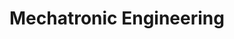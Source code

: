 ---
title: "Mechatronic Engineering"
url: /pleidelsheim/mechatronic-engineering/
shop: Autowerkstatt
---